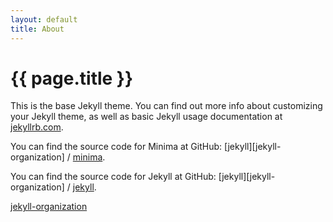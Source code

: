 ```yaml
---
layout: default
title: About
---
```

# {{ page.title }}

This is the base Jekyll theme. You can find out more info about customizing your
Jekyll theme, as well as basic Jekyll usage documentation at
[jekyllrb.com](https://jekyllrb.com/).

You can find the source code for Minima at GitHub:
[jekyll][jekyll-organization] / [minima](https://github.com/jekyll/minima).

You can find the source code for Jekyll at GitHub:
[jekyll][jekyll-organization] / [jekyll](https://github.com/jekyll/jekyll).

[jekyll-organization](https://github.com/jekyll)
